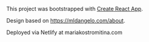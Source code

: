 This project was bootstrapped with [Create React App](https://github.com/facebook/create-react-app).

Design based on https://mldangelo.com/about.

Deployed via Netlify at mariakostromitina.com
